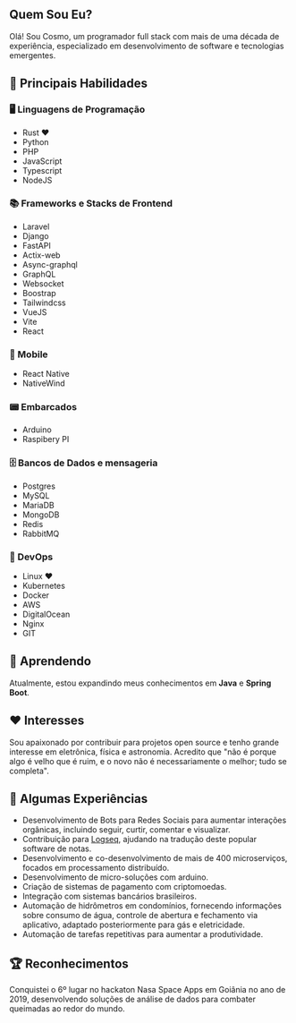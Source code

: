 ## Quem Sou Eu?
Olá! Sou Cosmo, um programador full stack com mais de uma década de experiência, especializado em desenvolvimento de software e tecnologias emergentes.

## 🌟 Principais Habilidades 

### 🖥️ Linguagens de Programação
- Rust ❤️
- Python
- PHP
- JavaScript
- Typescript
- NodeJS

### 📚 Frameworks e Stacks de Frontend
- Laravel
- Django
- FastAPI
- Actix-web
- Async-graphql
- GraphQL
- Websocket
- Boostrap
- Tailwindcss
- VueJS
- Vite
- React

### 📱 Mobile
- React Native
- NativeWind

### 📟 Embarcados
- Arduino
- Raspibery PI

### 🗄️ Bancos de Dados e mensageria
- Postgres
- MySQL
- MariaDB
- MongoDB
- Redis
- RabbitMQ

### 🚀 DevOps
- Linux ❤️
- Kubernetes
- Docker
- AWS
- DigitalOcean
- Nginx
- GIT

## 📖 Aprendendo
Atualmente, estou expandindo meus conhecimentos em **Java** e **Spring Boot**.

## ❤️ Interesses
Sou apaixonado por contribuir para projetos open source e tenho grande interesse em eletrônica, física e astronomia. Acredito que "não é porque algo é velho que é ruim, e o novo não é necessariamente o melhor; tudo se completa".

## 💼 Algumas Experiências
- Desenvolvimento de Bots para Redes Sociais para aumentar interações orgânicas, incluindo seguir, curtir, comentar e visualizar.
- Contribuição para [Logseq](https://logseq.com/), ajudando na tradução deste popular software de notas.
- Desenvolvimento e co-desenvolvimento de mais de 400 microserviços, focados em processamento distribuído.
- Desenvolvimento de micro-soluções com arduino.
- Criação de sistemas de pagamento com criptomoedas.
- Integração com sistemas bancários brasileiros.
- Automação de hidrômetros em condomínios, fornecendo informações sobre consumo de água, controle de abertura e fechamento via aplicativo, adaptado posteriormente para gás e eletricidade.
- Automação de tarefas repetitivas para aumentar a produtividade.

## 🏆 Reconhecimentos
Conquistei o 6º lugar no hackaton Nasa Space Apps em Goiânia no ano de 2019, desenvolvendo soluções de análise de dados para combater queimadas ao redor do mundo.
